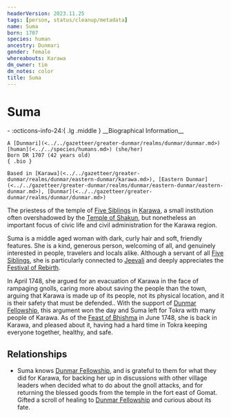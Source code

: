```yaml
---
headerVersion: 2023.11.25
tags: [person, status/cleanup/metadata]
name: Suma
born: 1707
species: human
ancestry: Dunmari
gender: female
whereabouts: Karawa
dm_owner: tim
dm_notes: color
title: Suma
---
```

# Suma
<div class="grid cards ext-narrow-margin ext-one-column" markdown>
- :octicons-info-24:{ .lg .middle } __Biographical Information__

    A [Dunmari](<../../gazetteer/greater-dunmar/realms/dunmar/dunmar.md>) [human](<../../species/humans.md>) (she/her)  
    Born DR 1707 (42 years old)  
    { .bio }

    Based in [Karawa](<../../gazetteer/greater-dunmar/realms/dunmar/eastern-dunmar/karawa.md>), [Eastern Dunmar](<../../gazetteer/greater-dunmar/realms/dunmar/eastern-dunmar/eastern-dunmar.md>), [Dunmar](<../../gazetteer/greater-dunmar/realms/dunmar/dunmar.md>)
</div>




The priestess of the temple of [Five Siblings](<../../gods-and-religions/religions/five-siblings/five-siblings.md>) in [Karawa](<../../gazetteer/greater-dunmar/realms/dunmar/eastern-dunmar/karawa.md>), a small institution often overshadowed by the [Temple of Shakun](<../../gazetteer/greater-dunmar/realms/dunmar/eastern-dunmar/temple-of-shakun.md>), but nonetheless an important focus of civic life and civil administration for the Karawa region. 

Suma is a middle aged woman with dark, curly hair and soft, friendly features. She is a kind, generous person, welcoming of all, and genuinely interested in people, travelers and locals alike. Although a servant of all [Five Siblings](<../../gods-and-religions/religions/five-siblings/five-siblings.md>), she is particularly connected to [Jeevali](<../../gods-and-religions/gods/incorporeal-gods/dunmari-pantheon/jeevali.md>) and deeply appreciates the [Festival of Rebirth](<../../gods-and-religions/holidays-and-festivals/dunmari-festivals/festival-of-rebirth.md>).  


In April 1748, she argued for an evacuation of Karawa in the face of rampaging gnolls, caring more about saving the people than the town, arguing that Karawa is made up of its people, not its physical location, and it is their safety that must be defended.. With the support of [Dunmar Fellowship](<../pcs/dunmar-fellowship/dunmar-fellowship.md>), this argument won the day and Suma left for Tokra with many people of Karawa. As of the [Feast of Bhishma](<../../gods-and-religions/holidays-and-festivals/dunmari-festivals/feast-of-bhishma.md>) in June 1748, she is back in Karawa, and pleased about it, having had a hard time in Tokra keeping everyone together, healthy, and safe.
## Relationships
- Suma knows [Dunmar Fellowship](<../pcs/dunmar-fellowship/dunmar-fellowship.md>), and is grateful to them for what they did for Karawa, for backing her up in discussions with other village leaders when decided what to do about the gnoll attacks, and for returning the blessed goods from the temple in the fort east of Gomat. Gifted a scroll of healing to [Dunmar Fellowship](<../pcs/dunmar-fellowship/dunmar-fellowship.md>) and curious about its fate. 


